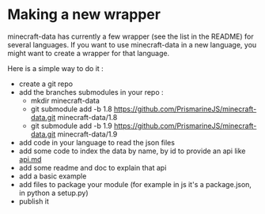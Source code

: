 # Making a new wrapper

minecraft-data has currently a few wrapper (see the list in the README) for several languages.
If you want to use minecraft-data in a new language, you might want to create a wrapper for that language.

Here is a simple way to do it :

* create a git repo
* add the branches submodules in your repo :
  * mkdir minecraft-data
  * git submodule add -b 1.8 https://github.com/PrismarineJS/minecraft-data.git minecraft-data/1.8
  * git submodule add -b 1.9 https://github.com/PrismarineJS/minecraft-data.git minecraft-data/1.9
* add code in your language to read the json files
* add some code to index the data by name, by id to provide an api like 
[api.md](https://github.com/PrismarineJS/node-minecraft-data/blob/master/doc/api.md)
* add some readme and doc to explain that api
* add a basic example
* add files to package your module (for example in js it's a package.json, in python a setup.py)
* publish it

